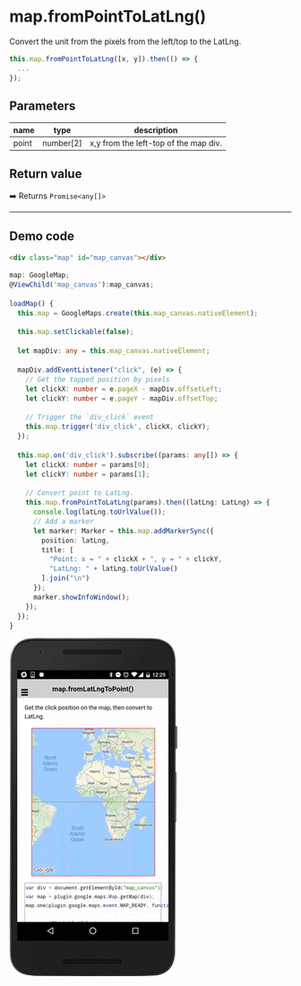 # map.fromPointToLatLng()

Convert the unit from the pixels from the left/top to the LatLng.

```typescript
this.map.fromPointToLatLng([x, y]).then(() => {
  ...
});
```

## Parameters

name           | type      | description
---------------|-----------|---------------------------------------
point          | number[2] | x,y from the left-top of the map div.

## Return value

:arrow_right: Returns `Promise<any[]>`

----------------------------------------------------------------------------------------------------------

## Demo code

```html
<div class="map" id="map_canvas"></div>
```

```typescript
map: GoogleMap;
@ViewChild('map_canvas'):map_canvas;

loadMap() {
  this.map = GoogleMaps.create(this.map_canvas.nativeElement);

  this.map.setClickable(false);

  let mapDiv: any = this.map_canvas.nativeElement;

  mapDiv.addEventListener("click", (e) => {
    // Get the tapped position by pixels
    let clickX: number = e.pageX - mapDiv.offsetLeft;
    let clickY: number = e.pageY - mapDiv.offsetTop;

    // Trigger the `div_click` event
    this.map.trigger('div_click', clickX, clickY);
  });

  this.map.on('div_click').subscribe((params: any[]) => {
    let clickX: number = params[0];
    let clickY: number = params[1];

    // Convert point to LatLng.
    this.map.fromPointToLatLng(params).then((latLng: LatLng) => {
      console.log(latLng.toUrlValue());
      // Add a marker
      let marker: Marker = this.map.addMarkerSync({
        position: latLng,
        title: [
          "Point: x = " + clickX + ", y = " + clickY,
          "LatLng: " + latLng.toUrlValue()
        ].join("\n")
      });
      marker.showInfoWindow();
    });
  });
}
```

![](image.gif)
